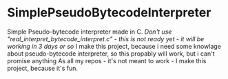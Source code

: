# SimplePseudoBytecodeInterpreter

Simple Pseudo-bytecode interpreter made in C.
_Don't use "real_interpret_bytecode_interpret.c" - this is not ready yet - it will be working in 3 days or so_
I make this project, because i need some knowlage about pseudo-bytecode interpreter, so this propably will work, but i can't promise anything
As all my repos - it's not meant to work - I make this project, because it's fun.
